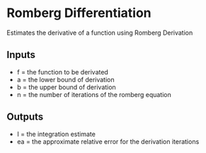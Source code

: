 # Romberg Differentiation
Estimates the derivative of a function using Romberg Derivation
## Inputs
* f = the function to be derivated
* a = the lower bound of derivation
* b = the upper bound of derivation
* n = the number of iterations of the romberg equation
## Outputs
* I = the integration estimate
* ea = the approximate relative error for the derivation iterations
